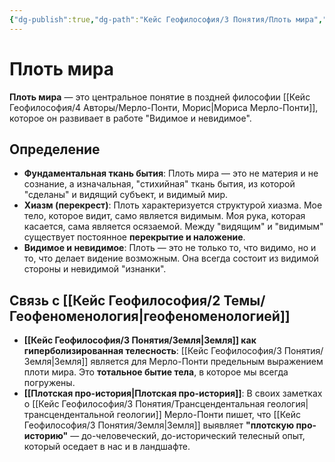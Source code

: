 ```yaml
---
{"dg-publish":true,"dg-path":"Кейс Геофилософия/3 Понятия/Плоть мира","permalink":"/kejs-geofilosofiya/3-ponyatiya/plot-mira/","dgShowLocalGraph":true}
---
```


# Плоть мира

**Плоть мира** — это центральное понятие в поздней философии [[Кейс Геофилософия/4 Авторы/Мерло-Понти, Морис\|Мориса Мерло-Понти]], которое он развивает в работе "Видимое и невидимое".

## Определение
- **Фундаментальная ткань бытия**: Плоть мира — это не материя и не сознание, а изначальная, "стихийная" ткань бытия, из которой "сделаны" и видящий субъект, и видимый мир.
- **Хиазм (перекрест)**: Плоть характеризуется структурой хиазма. Мое тело, которое видит, само является видимым. Моя рука, которая касается, сама является осязаемой. Между "видящим" и "видимым" существует постоянное **перекрытие и наложение**.
- **Видимое и невидимое**: Плоть — это не только то, что видимо, но и то, что делает видение возможным. Она всегда состоит из видимой стороны и невидимой "изнанки".

## Связь с [[Кейс Геофилософия/2 Темы/Геофеноменология\|геофеноменологией]]
- **[[Кейс Геофилософия/3 Понятия/Земля\|Земля]] как гиперболизированная телесность**: [[Кейс Геофилософия/3 Понятия/Земля\|Земля]] является для Мерло-Понти предельным выражением плоти мира. Это **тотальное бытие тела**, в которое мы всегда погружены.
- **[[Плотская про-история\|Плотская про-история]]**: В своих заметках о [[Кейс Геофилософия/3 Понятия/Трансцендентальная геология\|трансцендентальной геологии]] Мерло-Понти пишет, что [[Кейс Геофилософия/3 Понятия/Земля\|Земля]] выявляет **"плотскую про-историю"** — до-человеческий, до-исторический телесный опыт, который оседает в нас и в ландшафте.